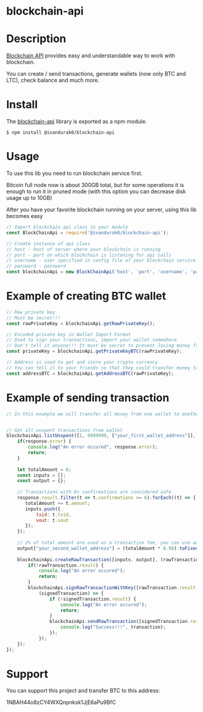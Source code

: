 # blockchain-api

# Description
[Blockchain API](https://github.com/IvanDurak0/blockchain-api) provides easy and understandable way to work with blockchain.

You can create / send transactions, generate wallets (now only BTC and LTC),
 check balance and much more.

# Install
The [blockchain-api](https://github.com/IvanDurak0/blockchain-api) library is exported as a npm module.
```shell
$ npm install @ivandurak0/blockchain-api
```

# Usage
To use this lib you need to run blockchain service first.

Bitcoin full node now is about 300GB total, but for some operations it is enough to run it in pruned mode (with this option you can decrease disk usage up to 10GB)

After you have your favorite blockchain running on your server, using this lib becomes easy

```js
// Import blockchain api class in your module
const BlockChainApi = require('@ivandurak0/blockchain-api');

// Create instance of api class
// host - host of server where your blockchain is running
// port - port on which blockchain is listening for api calls
// username - user specified in config file of your blockchain service
// password - password
const blockchainApi = new BlockChainApi('host', 'port', 'username', 'password');
```

# Example of creating BTC wallet

```js
// Raw private key
// Must be secret!!!
const rawPrivateKey = blockchainApi.getRawPrivateKey();

// Encoded private key in Wallet Import Format
// Used to sign your transactions, import your wallet somewhere
// Don't tell it anyone!!! It must be secret to prevent losing money from your wallet
const privateKey = blockchainApi.getPrivateKeyBTC(rawPrivateKey);

// Address is used to get and store your crypto currency
// You can tell it to your friends so that they could transfer money to you
const addressBTC = blockchainApi.getAddressBTC(rawPrivateKey);
```


# Example of sending transaction

```js
// In this example we will transfer all money from one wallet to another


// Get all unspent transactions from wallet
blockchainApi.listUnspent([1, 9999999, ["your_first_wallet_address"]], (response) => {
    if(response.error) {
        console.log("An error occured", response.error);
        return;
    }
    
    let totalAmount = 0;
    const inputs = [];
    const output = {};
    
    // Transactions with 6+ confirmations are considered safe
    response.result.filter(t => t.confirmations >= 6).forEach((t) => {
       totalAmount += t.amount;
       inputs.push({
           txid: t.txid,
           vout: t.vout
       });
    });
    
    // 2% of total amount are used as a transaction fee, you can use any other amount if you want
    output["your_second_wallet_address"] = (totalAmount * 0.98).toFixed(8);
   
    blockchainApi.createRawTransaction([inputs, output], (rawTransaction) => {
        if(!rawTransaction.result) {
            console.log("An error occured");
            return;
        }
        blockchainApi.signRawTransactionWithKey([rawTransaction.result, ["your_first_wallet_private_wif"]],
            (signedTransaction) => {
                if (!signedTransaction.result) {
                    console.log("An error occured");
                    return;
                }
                blockchainApi.sendRawTransaction([signedTransaction.result.hex], (transaction) => {
                    console.log("Success!!!", transaction);
                });
            });
    });
});
```

# Support
You can support this project and transfer BTC to this address:

1NBAH44o8zCY4WXQnpnksk1JjE6aPu9BfC